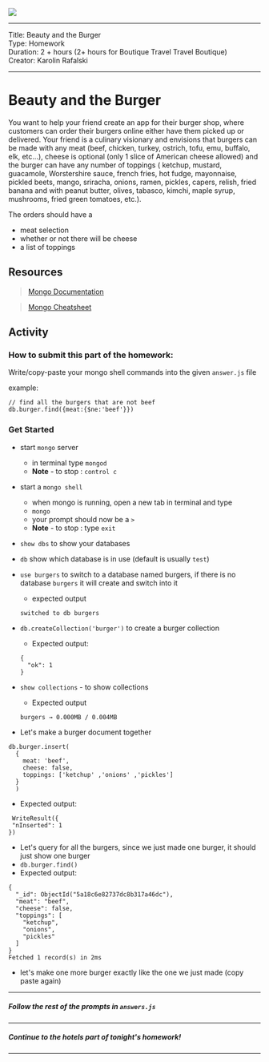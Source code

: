 ![](https://git.generalassemb.ly/Web-Development-Immersive-Remote/WDIR-Outrun/blob/master/ga_cog.png)

---
Title: Beauty and the Burger<br>
Type: Homework<br>
Duration: 2 + hours (2+ hours for Boutique Travel Travel Boutique) <br>
Creator: Karolin Rafalski <br>

---


# Beauty and the Burger

You want to help your friend create an app for their burger shop, where customers can order their burgers online either have them picked up or delivered. Your friend is a culinary visionary and envisions that burgers can be made with any meat (beef, chicken, turkey, ostrich, tofu, emu, buffalo, elk, etc...), cheese is optional (only 1 slice of American cheese allowed) and the burger can have any number of toppings ( ketchup, mustard, guacamole, Worstershire sauce, french fries, hot fudge, mayonnaise, pickled beets, mango, sriracha, onions, ramen, pickles, capers, relish, fried banana and with peanut butter, olives, tabasco, kimchi, maple syrup, mushrooms, fried green tomatoes, etc.).

The orders should have a

- meat selection
- whether or not there will be cheese
- a list of toppings


## Resources

> [Mongo Documentation](https://docs.mongodb.com/manual/)

> [Mongo Cheatsheet](../Mongo_Cheatsheet.md)

## Activity

### How to submit this part of the homework:

Write/copy-paste your mongo shell commands into the given `answer.js` file

example:

```
// find all the burgers that are not beef
db.burger.find({meat:{$ne:'beef'}})
```

### Get Started

- start `mongo` server
  - in terminal type `mongod`
  - **Note** - to stop : `control c`

- start a  `mongo shell`
  - when mongo is running, open a new tab in terminal and type
  - `mongo`
  - your prompt should now be a `>`
  - **Note** - to stop : type `exit`


- `show dbs` to show your databases

- `db` show which database is in use (default is usually `test`)

- `use burgers` to switch to a database named burgers, if there is no database `burgers` it will create and switch into it
  - expected output
  ```
  switched to db burgers
  ```

- `db.createCollection('burger')` to create a burger collection
  - Expected output:
  ```
  {
    "ok": 1
  }
  ```

- `show collections` - to show collections
  - Expected output
  ```
  burgers → 0.000MB / 0.004MB
  ```

- Let's make a burger document together
 
 ```
 db.burger.insert(
   {
     meat: 'beef',
     cheese: false,
     toppings: ['ketchup' ,'onions' ,'pickles']
   }
   )
 ```
 
 - Expected output:
 
 ```
  WriteResult({
  "nInserted": 1
})
```

- Let's query for all the burgers, since we just made one burger, it should just show one burger
- `db.burger.find()`
- Expected output:
```
{
  "_id": ObjectId("5a18c6e82737dc8b317a46dc"),
  "meat": "beef",
  "cheese": false,
  "toppings": [
    "ketchup",
    "onions",
    "pickles"
  ]
}
Fetched 1 record(s) in 2ms
```

- let's make one more burger exactly like the one we just made (copy paste again)

<hr>

##### Follow the rest of the prompts in `answers.js`

<hr>

##### Continue to the hotels part of tonight's homework!

<hr>
